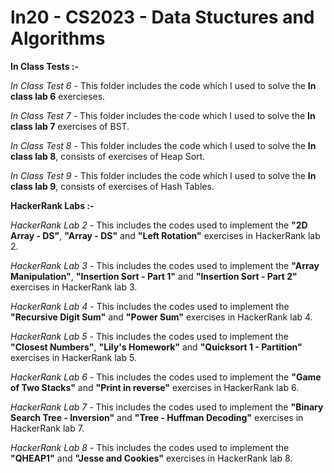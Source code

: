 # ln20 - CS2023 - Data Stuctures and Algorithms

**In Class Tests :-**

*In Class Test 6 -* 
This folder includes the code which I used to solve the **In class lab 6** exercieses.  

*In Class Test 7 -*
This folder includes the code which I used to solve the **In class lab 7** exercises of BST.  

*In Class Test 8 -*
This folder includes the code which I used to solve the **In class lab 8**, consists of exercises of Heap Sort.

*In Class Test 9 -*
This folder includes the code which I used to solve the **In class lab 9**, consists of exercises of Hash Tables.



**HackerRank Labs :-**

*HackerRank Lab 2 -*
This  includes the codes used to implement the **"2D Array - DS"**, **"Array - DS"** and **"Left Rotation"** exercises in HackerRank lab 2. 

*HackerRank Lab 3 -*
This  includes the codes used to implement the **"Array Manipulation"**, **"Insertion Sort - Part 1"** and **"Insertion Sort - Part 2"** exercises in HackerRank lab 3. 

*HackerRank Lab 4 -*
This  includes the codes used to implement the **"Recursive Digit Sum"** and **"Power Sum"** exercises in HackerRank lab 4. 

*HackerRank Lab 5 -*
This  includes the codes used to implement the **"Closest Numbers"**, **"Lily's Homework"** and **"Quicksort 1 - Partition"** exercises in HackerRank lab 5. 

*HackerRank Lab 6 -*
This  includes the codes used to implement the **"Game of Two Stacks"** and **"Print in reverse"** exercises in HackerRank lab 6. 

*HackerRank Lab 7 -*
This  includes the codes used to implement the **"Binary Search Tree - Inversion"** and **"Tree - Huffman Decoding"** exercises in HackerRank lab 7. 

*HackerRank Lab 8 -*
This  includes the codes used to implement the **"QHEAP1"** and **"Jesse and Cookies"** exercises in HackerRank lab 8. 
